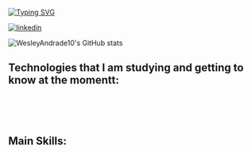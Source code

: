 [![Typing SVG](https://readme-typing-svg.herokuapp.com?font=Fira+Code&size=25&pause=1000&center=true&width=435&lines=Hello%2C+I'm+Wesley+Andrade+;I'm+starting+here;I+am+39+years+old+I'm+;from+Brazil%2C+but+I'm+living;in+the+USA+at+the+moment.;Welcome%3A)](https://git.io/typing-svg)

[![linkedin](https://img.shields.io/badge/LinkedIn-0077B5?style=for-the-badge&logo=linkedin&logoColor=white)](https://www.linkedin.com/feed/)

![WesleyAndrade10's GitHub stats](https://github-readme-stats.vercel.app/api?username=WesleyAndrade10&show_icons=true&theme=dracula)

## Technologies that I am studying and getting to know at the momentt:

<div style="display: inline_block"><br/>    
    <img align="center" alt "Python" src="https://img.shields.io/badge/Python-3776AB?style=for-the-badge&logo=python&logoColor=white"/>
    <img align="center" alt "JavaScript" src="https://img.shields.io/badge/JavaScript-F7DF1E?style=for-the-badge&logo=javascript&logoColor=black"/>
    <img align="center" alt "Node.js" src="https://img.shields.io/badge/Node.js-43853D?style=for-the-badge&logo=node.js&logoColor=white"/>
    <img align="center" alt "HTML5" src=    https://img.shields.io/badge/HTML5-E34F26?style=for-the-badge&logo=html5&logoColor=white/>
    <img align="center" alt "React" src="https://img.shields.io/badge/React-20232A?style=for-the-badge&logo=react&logoColor=61DAFB"/>
    <img align="center" alt "Postgresql" src="https://img.shields.io/badge/PostgreSQL-316192?style=for-the-badge&logo=postgresql&logoColor=white"/>
    <img align="center" alt "PowerShell" src="https://img.shields.io/badge/Powershell-2CA5E0?style=for-the-badge&logo=powershell&logoColor=white"/>   
    <img align="center" alt "Git" src="https://img.shields.io/badge/GIT-E44C30?style=for-the-badge&logo=git&logoColor=white"/>
    <img align="center" alt "VsCode" src="https://img.shields.io/badge/Visual_Studio_Code-0078D4?style=for-the-badge&logo=visual%20studio%20code&logoColor=white"/>
</div><br/>

## Main Skills:
<div style="display: inline_block"><br/>   
    <img align="center" alt ".Net" src="https://img.shields.io/badge/.NET-5C2D91?style=for-the-badge&logo=.net&logoColor=white"/>
    <img align="center" alt "Oracle" src="https://img.shields.io/badge/Oracle-F80000?style=for-the-badge&logo=oracle&logoColor=black"/>
</div><br/>
